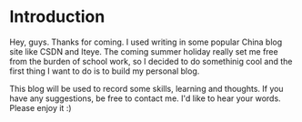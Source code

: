 # Introduction

Hey, guys. Thanks for coming. I used writing in some popular China blog site like CSDN and Iteye. The coming summer holiday really set me free from the burden of school work, so I decided to do somethinig cool and the first thing I want to do is to build my personal blog.

This blog will be used to record some skills, learning and thoughts. If you have any suggestions, be free to contact me. I'd like to hear your words. Please enjoy it :) 
